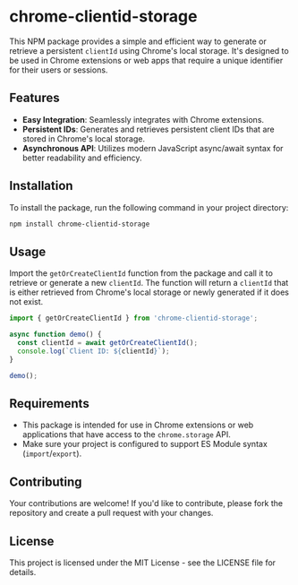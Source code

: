 
# chrome-clientid-storage

This NPM package provides a simple and efficient way to generate or retrieve a persistent `clientId` using Chrome's local storage. It's designed to be used in Chrome extensions or web apps that require a unique identifier for their users or sessions.

## Features

- **Easy Integration**: Seamlessly integrates with Chrome extensions.
- **Persistent IDs**: Generates and retrieves persistent client IDs that are stored in Chrome's local storage.
- **Asynchronous API**: Utilizes modern JavaScript async/await syntax for better readability and efficiency.

## Installation

To install the package, run the following command in your project directory:

```bash
npm install chrome-clientid-storage
```

## Usage

Import the `getOrCreateClientId` function from the package and call it to retrieve or generate a new `clientId`. The function will return a `clientId` that is either retrieved from Chrome's local storage or newly generated if it does not exist.

```javascript
import { getOrCreateClientId } from 'chrome-clientid-storage';

async function demo() {
  const clientId = await getOrCreateClientId();
  console.log(`Client ID: ${clientId}`);
}

demo();
```

## Requirements

- This package is intended for use in Chrome extensions or web applications that have access to the `chrome.storage` API.
- Make sure your project is configured to support ES Module syntax (`import`/`export`).

## Contributing

Your contributions are welcome! If you'd like to contribute, please fork the repository and create a pull request with your changes.

## License

This project is licensed under the MIT License - see the LICENSE file for details.
